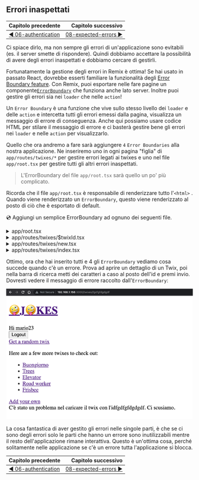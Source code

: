 ## Errori inaspettati

| Capitolo precedente  | Capitolo successivo     |
| :--------------- | ---------------: |
| [◀︎ 06-authentication](../06-authentication)| [08-expected-errors ▶︎](../08-expected-errors) |

Ci spiace dirlo, ma non sempre gli errori di un'applicazione sono evitabili (es. il server smette di rispondere). Quindi dobbiamo accettare la possibilità di avere degli errori inaspettati e dobbiamo cercare di gestirli.

Fortunatamente la gestione degli errori in Remix è ottima! Se hai usato in passato React, dovrebbe esserti familiare la funzionalità degli [Error Boundary feature](https://reactjs.org/docs/error-boundaries.html#gatsby-focus-wrapper). Con Remix, puoi esportare nelle fare pagine un componente[`ErrorBoundary`](../api/conventions#errorboundary) che funziona anche lato server. Inoltre puoi gestire gli errori sia nei `loader` che nelle `action`!

Un `Error Boundary` è una funzione che vive sullo stesso livello dei `loader` e delle `action` e intercetta tutti gli errori emessi dalla pagina, visualizza un messaggio di errore di conseguenza. Anche qui possiamo usare codice HTML per stilare il messaggio di errore e ci basterà gestire bene gli errori nei `loader` e nelle `action` per visualizzarlo.

Quello che ora andremo a fare sarà aggiungere `4` `Error Boundaries` alla nostra applicazione. Ne inseriremo uno in ogni pagina "figlia" di `app/routes/twixes/*` per gestire errori legati ai twixes e uno nel file `app/root.tsx` per gestire tutti gli altri errori inaspettati.

> L'ErrorBoundary del file `app/root.tsx` sarà quello un po' più complicato.

Ricorda che il file `app/root.tsx` è responsabile di renderizzare tutto l'`<html>` . Quando viene renderizzato un `ErrorBoundary`, questo viene renderizzato al posto di ciò che è esportato di default.

💿 Aggiungi un semplice ErrorBoundary ad ognuno dei seguenti file.

<details>

<summary>app/root.tsx</summary>

```tsx filename=app/root.tsx lines=[57-67]
import type { LinksFunction } from "remix";
import { Links, LiveReload, Outlet } from "remix";

function Document({
  children,
  title = `Remix: So great, it's funny!`,
}: {
  children: React.ReactNode;
  title?: string;
}) {
  return (
    <html lang="en">
      <head>
        <meta charSet="utf-8" />
        <title>{title}</title>
        <Links />
      </head>
      <body>
        {children}
        <LiveReload />
      </body>
    </html>
  );
}

export default function App() {
  return (
    <Document>
      <Outlet />
    </Document>
  );
}

export function ErrorBoundary({ error }: { error: Error }) {
  return (
    <Document title="Uh-oh!">
      <div>
        <h1>App Error</h1>
        <pre>{error.message}</pre>
      </div>
    </Document>
  );
}
```

</details>

<details>

<summary>app/routes/twixes/$twixId.tsx</summary>

```tsx filename=app/routes/twixes/$twixId.tsx nocopy
// ...

import { Link, useLoaderData, useParams } from "remix";

// ...

export function ErrorBoundary() {
  const { twixId } = useParams();
  return (
    <div>{`C'è stato un problema nel caricare il twix con l'id ${twixId}. Ci scusiamo.`}</div>
  );
}
```

</details>

<details>

<summary>app/routes/twixes/new.tsx</summary>

```tsx filename=app/routes/twixes/new.tsx nocopy
// ...

export function ErrorBoundary() {
  return (
    <div>
      Qualcosa è andato storto, ci scusiamo.
    </div>
  );
}
```

</details>

<details>

<summary>app/routes/twixes/index.tsx</summary>

```tsx filename=app/routes/twixes/index.tsx nocopy
// ...

export function ErrorBoundary() {
  return (
    <div>
      Ooops! C'è stato un problema
    </div>
  );
}
```

</details>

Ottimo, ora che hai inserito tutti e 4 gli `ErrorBoundary` vediamo cosa succede quando c'è un errore. Prova ad aprire un dettaglio di un Twix, poi nella barra di ricerca metti dei caratteri a caso al posto dell'id e premi invio. Dovresti vedere il messaggio di errore raccolto dall'`ErrorBoundary`:

![Twix Page Error](../assets/07/unexpected-error.png)

La cosa fantastica di aver gestito gli errori nelle singole parti, è che se ci sono degli errori solo le parti che hanno un errore sono inutilizzabili mentre il resto dell'applicazione rimane interattiva. Questo è un'ottima cosa, perché solitamente nelle applicazione se c'è un errore tutta l'applicazione si blocca.

| Capitolo precedente  | Capitolo successivo     |
| :--------------- | ---------------: |
| [◀︎ 06-authentication](../06-authentication)| [08-expected-errors ▶︎](../08-expected-errors) |